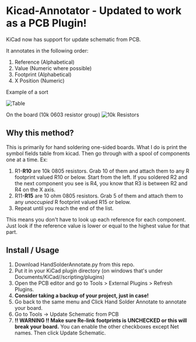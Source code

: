 # Kicad-Annotator - Updated to work as a PCB Plugin!
KiCad now has support for update schematic from PCB. 

It annotates in the following order:

1. Reference (Alphabetical)
2. Value (Numeric where possible)
3. Footprint (Alphabetical)
4. X Position (Numeric)

Example of a sort

![Table](https://i.gyazo.com/d136dec244d2e7cf218fb618de396ef4.png)

On the board (10k 0603 resistor group)
![10k Resistors](https://i.gyazo.com/71dd07f165c1b0ab3800ec80c1472d17.png)

## Why this method?

This is primarily for hand soldering one-sided boards. What I do is print the symbol fields table from kicad. Then go through with a spool of components one at a time. Ex:

1. R1-**R10** are 10k 0805 resistors. Grab 10 of them and attach them to any R footprint valued R10 or below. Start from the left. If you soldered R2 and the next component you see is R4, you know that R3 is between R2 and R4 on the X axis.
2. R11-**R15** are 10 ohm 0805 resistors. Grab 5 of them and attach them to any *unoccupied* R footprint valued R15 or below.
3. Repeat until you reach the end of the list.

This means you don't have to look up each reference for each component. Just look if the reference value is lower or equal to the highest value for that part.

## Install / Usage

1. Download HandSolderAnnotate.py from this repo.
2. Put it in your KiCad plugin directory (on windows that's under Documents/KiCad/<version>/scripting/plugins)
3. Open the PCB editor and go to Tools > External Plugins > Refresh Plugins.
4. **Consider taking a backup of your project, just in case!**
5. Go back to the same menu and Click Hand Solder Annotate to annotate your board.
6. Go to Tools -> Update Schematic from PCB
7. **!! WARNING !! Make sure Re-link footprints is UNCHECKED or this will break your board.** You can enable the other checkboxes except Net names. Then click Update Schematic.

